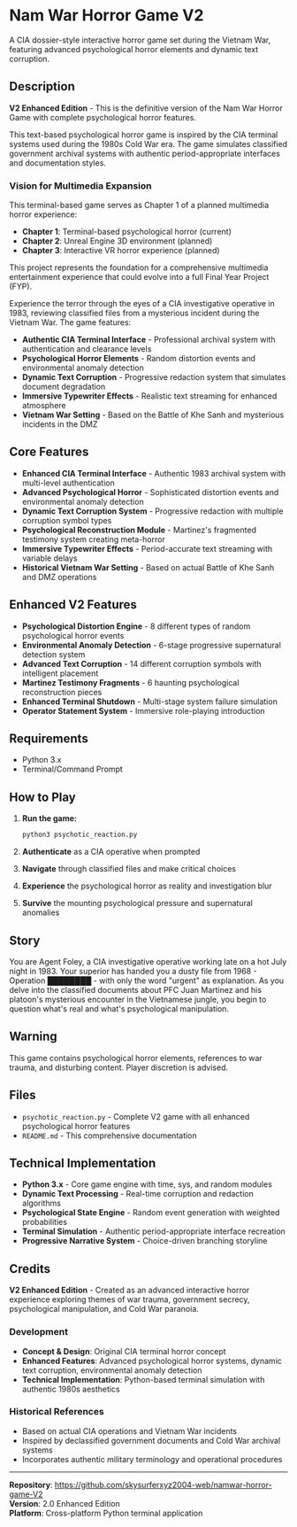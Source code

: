 # Nam War Horror Game V2

A CIA dossier-style interactive horror game set during the Vietnam War, featuring advanced psychological horror elements and dynamic text corruption.

## Description

**V2 Enhanced Edition** - This is the definitive version of the Nam War Horror Game with complete psychological horror features.

This text-based psychological horror game is inspired by the CIA terminal systems used during the 1980s Cold War era. The game simulates classified government archival systems with authentic period-appropriate interfaces and documentation styles.

### Vision for Multimedia Expansion
This terminal-based game serves as Chapter 1 of a planned multimedia horror experience:
- **Chapter 1**: Terminal-based psychological horror (current)
- **Chapter 2**: Unreal Engine 3D environment (planned)
- **Chapter 3**: Interactive VR horror experience (planned)

This project represents the foundation for a comprehensive multimedia entertainment experience that could evolve into a full Final Year Project (FYP).






Experience the terror through the eyes of a CIA investigative operative in 1983, reviewing classified files from a mysterious incident during the Vietnam War. The game features:

- **Authentic CIA Terminal Interface** - Professional archival system with authentication and clearance levels
- **Psychological Horror Elements** - Random distortion events and environmental anomaly detection
- **Dynamic Text Corruption** - Progressive redaction system that simulates document degradation
- **Immersive Typewriter Effects** - Realistic text streaming for enhanced atmosphere
- **Vietnam War Setting** - Based on the Battle of Khe Sanh and mysterious incidents in the DMZ

## Core Features

- **Enhanced CIA Terminal Interface** - Authentic 1983 archival system with multi-level authentication
- **Advanced Psychological Horror** - Sophisticated distortion events and environmental anomaly detection
- **Dynamic Text Corruption System** - Progressive redaction with multiple corruption symbol types
- **Psychological Reconstruction Module** - Martinez's fragmented testimony system creating meta-horror
- **Immersive Typewriter Effects** - Period-accurate text streaming with variable delays
- **Historical Vietnam War Setting** - Based on actual Battle of Khe Sanh and DMZ operations

## Enhanced V2 Features

- **Psychological Distortion Engine** - 8 different types of random psychological horror events
- **Environmental Anomaly Detection** - 6-stage progressive supernatural detection system
- **Advanced Text Corruption** - 14 different corruption symbols with intelligent placement
- **Martinez Testimony Fragments** - 6 haunting psychological reconstruction pieces
- **Enhanced Terminal Shutdown** - Multi-stage system failure simulation
- **Operator Statement System** - Immersive role-playing introduction

## Requirements

- Python 3.x
- Terminal/Command Prompt

## How to Play

1. **Run the game:**
   ```bash
   python3 psychotic_reaction.py
   ```

2. **Authenticate** as a CIA operative when prompted

3. **Navigate** through classified files and make critical choices

4. **Experience** the psychological horror as reality and investigation blur

5. **Survive** the mounting psychological pressure and supernatural anomalies

## Story

You are Agent Foley, a CIA investigative operative working late on a hot July night in 1983. Your superior has handed you a dusty file from 1968 - Operation ████████ - with only the word "urgent" as explanation. As you delve into the classified documents about PFC Juan Martinez and his platoon's mysterious encounter in the Vietnamese jungle, you begin to question what's real and what's psychological manipulation.

## Warning

This game contains psychological horror elements, references to war trauma, and disturbing content. Player discretion is advised.

## Files

- `psychotic_reaction.py` - Complete V2 game with all enhanced psychological horror features
- `README.md` - This comprehensive documentation

## Technical Implementation

- **Python 3.x** - Core game engine with time, sys, and random modules
- **Dynamic Text Processing** - Real-time corruption and redaction algorithms
- **Psychological State Engine** - Random event generation with weighted probabilities
- **Terminal Simulation** - Authentic period-appropriate interface recreation
- **Progressive Narrative System** - Choice-driven branching storyline

## Credits

**V2 Enhanced Edition** - Created as an advanced interactive horror experience exploring themes of war trauma, government secrecy, psychological manipulation, and Cold War paranoia.

### Development
- **Concept & Design**: Original CIA terminal horror concept
- **Enhanced Features**: Advanced psychological horror systems, dynamic text corruption, environmental anomaly detection
- **Technical Implementation**: Python-based terminal simulation with authentic 1980s aesthetics

### Historical References
- Based on actual CIA operations and Vietnam War incidents
- Inspired by declassified government documents and Cold War archival systems
- Incorporates authentic military terminology and operational procedures

---

**Repository**: https://github.com/skysurferxyz2004-web/namwar-horror-game-V2  
**Version**: 2.0 Enhanced Edition  
**Platform**: Cross-platform Python terminal application